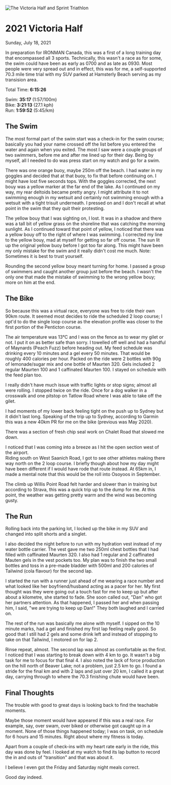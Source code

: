 ![The Victoria Half and Sprint Triathlon](/assets/jpg/vichalf-20201230.jpeg)

# 2021 Victoria Half
Sunday, July 18, 2021

In preparation for IRONMAN Canada, this was a first of a long training day that encompassed all 3 sports.  Technically, this wasn't a race as for some, the swim could have been as early as 0700 and as late as 0930.  Most people were very spread out and in effect, this was for me, a self-supported 70.3 mile time trial with my SUV parked at Hamsterly Beach serving as my transision area.

Total Time: **6:15:26**

Swim: **35:17** (1:57/100m)  
Bike: **3:21:13** (27.1 kph)  
Run: **1:59:52** (5:45/km)  

<!---->
## The Swim
The most formal part of the swim start was a check-in for the swim course; basically you had your name crossed off the list before you entered the water and again when you exited.  The most I saw were a couple groups of two swimmers, before me and after me lined up for their day.
Being by myself, all I needed to do was press start on my watch and go for a swim.

There was one orange buoy, maybe 250m off the beach.  I had water in my goggles and decided that at that buoy, to fix that before continuing on.  I might have lost five seconds tops.  With the goggles corrected, the next bouy was a yellow marker at the far end of the lake.  As I continued on my way, my rear deltoids became pretty angry.  I might attribute it to not swimming enough in my wetsuit and certainly not swimming enough with a wetsuit with a tight trisuit underneath.  I pressed on and I don't recall at what point in the swim that they quit their protesting.
<!---->
The yellow bouy that I was sighting on, I lost.  It was in a shadow and there was a tall bit of yellow grass on the shoreline that was catching the morning sunlight.  As I continued toward that point of yellow, I noticed that there was a yellow bouy off to the right of where I was swimming.  I corrected my line to the yellow bouy, mad at myself for getting so far off course.
The sun lit up the original yellow buoy before I got too far along.  This might have been my only mistake for the swim and it really didn't cost me much.  Note: Sometimes it is best to trust yourself.

Rounding the second yellow bouy meant turning for home.  I passed a group of swimmers and caught another group just before the beach.  I wasn't the only one that made the mistake of swimming to the wrong yellow bouy; more on him at the end. 

<!---->
## The Bike
So because this was a virtual race, everyone was free to ride their own 90km route.  It seemed most decides to ride the scheduled 2 loop course; I opt'd to do the single loop course as the elevation profile was closer to the first portion of the Penticton course.

The air temperature was 13°C and I was on the fence as to wear my gilet or not.  I put it on as better safe than sorry.  I towelled off well and had a handful of Maynards (Peach Fuzz) before heading out.
My feed schedule was drinking every 10 minutes and a gel every 50 minutes.  That would be roughly 400 calories per hour.  Packed on the ride were 2 bottles with 90g of lemonade/sugar mix and one bottle of Maurten 320.  Gels included 2 regular Maurten 100 and 1 caffinated Maurten 100.  I stayed on schedule with the feed plan too.

I really didn't have much issue with traffic lights or stop signs; almost all were rolling.  I stopped twice on the ride.  Once for a dog walker in a crosswalk and one pitstop on Tatlow Road where I was able to take off the gilet.

<!---->
I had moments of my lower back feeling tight on the push up to Sydney but it didn't last long.  Speaking of the trip up to Sydney, according to Garmin this was a new 40km PR for me on the bike (previous was May 2020).

There was a section of fresh chip seal work on Chalet Road that slowed me down.

I noticed that I was coming into a breeze as I hit the open section west of the airport.  
Riding south on West Saanich Road, I got to see other athletes making there way north on the 2 loop course.  I briefly though about how my day might have been different if I would have rode that route instead.  At 65km in, I made a mental note that this would be the roll into Osoyoos in September.

The climb up Willis Point Road felt harder and slower than in training but according to Strava, this was a quick trip up to the dump for me.  At this point, the weather was getting pretty warm and the wind was becoming gusty.

<!---->
## The Run
Rolling back into the parking lot, I locked up the bike in my SUV and changed into split shorts and a singlet.

I also decided the night before to run with my hydration vest instead of my water bottle carrier.  The vest gave me two 250ml chest bottles that I had filled with caffinated Maurten 320.  I also had 1 regular and 2 caffinated Mauten gels in the vest pockets too.
My plan was to finish the two small bottles and toss in a pre-made bladder with 500ml and 200 calories of Tailwind (cola flavour) for the second lap.

I started the run with a runner just ahead of me wearing a race number and what looked like her boyfriend/husband acting as a pacer for her.  My first thought was they were going out a touch fast for me to keep up but after about a kilometre, she started to fade.  She soon called out, "Dan" who got her partners attention.  As that happened, I passed her and when passing him, I said, "we are trying to keep up Dan!"  They both laughed and I carried on.
<!---->
The rest of the run was basically me alone with myself.  I sipped on the 10 minute marks, had a gel and finished my first lap feeling really good.  So good that I still had 2 gels and some drink left and instead of stopping to take on that Tailwind, I motored on for lap 2.

Rinse repeat, almost.  The second lap was almost as comfortable as the first.  I noticed that I was starting to break down with 4 km to go.  It wasn't a big task for me to focus for that final 4.  I also noted the lack of force production on the hill north of Beaver Lake; not a problem, just 2.5 km to go.  I found a stride for the final km and with 2 laps and just over 20 km, I called it a great day, carrying through to where the 70.3 finishing chute would have been.

<!---->
## Final Thoughts
The trouble with good to great days is looking back to find the teachable moments.

Maybe those moment would have appeared if this was a real race. For example, say, over swam, over biked or otherwise got caught up in a moment.  None of those things happened today; I was on task, on schedule for 6 hours and 15 minutes.  Right about where my fitness is today.

Apart from a couple of check-ins with my heart rate early in the ride, this day was done by feel.  I looked at my watch to find its lap button to record the in and outs of "transition" and that was about it.

I believe I even got the Friday and Saturday night meals correct.

Good day indeed.

